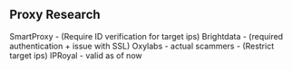 


Proxy Research
---
SmartProxy - (Require ID verification for target ips)
Brightdata - (required authentication + issue with SSL)
Oxylabs - actual scammers - (Restrict target ips)
IPRoyal - valid as of now